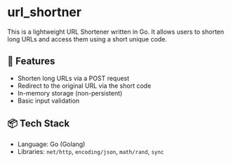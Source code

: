 ﻿# url_shortner

This is a lightweight URL Shortener written in Go. It allows users to shorten long URLs and access them using a short unique code.


## 🚀 Features

- Shorten long URLs via a POST request
- Redirect to the original URL via the short code
- In-memory storage (non-persistent)
- Basic input validation

## 📦 Tech Stack

- Language: Go (Golang)
- Libraries: `net/http`, `encoding/json`, `math/rand`, `sync`


